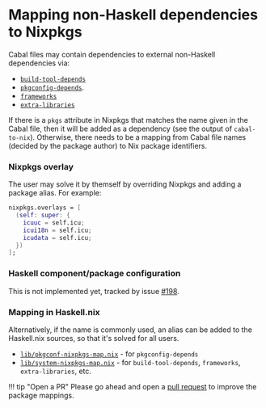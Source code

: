 # Mapping non-Haskell dependencies to Nixpkgs

Cabal files may contain dependencies to external non-Haskell
dependencies via:
* [`build-tool-depends`](https://cabal.readthedocs.io/en/latest/developing-packages.html#pkg-field-build-tool-depends) 
* [`pkgconfig-depends`](https://cabal.readthedocs.io/en/latest/developing-packages.html#pkg-field-pkgconfig-depends).
* [`frameworks`](https://cabal.readthedocs.io/en/latest/developing-packages.html#pkg-field-frameworks)
* [`extra-libraries`](https://cabal.readthedocs.io/en/latest/developing-packages.html#pkg-field-extra-libraries)

If there is a `pkgs` attribute in Nixpkgs that matches the name given
in the Cabal file, then it will be added as a dependency (see the
output of `cabal-to-nix`). Otherwise, there needs to be a mapping from
Cabal file names (decided by the package author) to Nix package
identifiers.

### Nixpkgs overlay

The user may solve it by themself by overriding Nixpkgs and adding a
package alias. For example:

```nix
nixpkgs.overlays = [
  (self: super: {
    icuuc = self.icu;
    icui18n = self.icu;
    icudata = self.icu;
  })
];
```

### Haskell component/package configuration

This is not implemented yet, tracked by issue
[#198](https://github.com/input-output-hk/haskell.nix/issues/198).

### Mapping in Haskell.nix

Alternatively, if the name is commonly used, an alias can be added to
the Haskell.nix sources, so that it's solved for all users.

* [`lib/pkgconf-nixpkgs-map.nix`](https://github.com/input-output-hk/haskell.nix/blob/master/lib/pkgconf-nixpkgs-map.nix) - for `pkgconfig-depends`
* [`lib/system-nixpkgs-map.nix`](https://github.com/input-output-hk/haskell.nix/blob/master/lib/system-nixpkgs-map.nix) - for `build-tool-depends`, `frameworks`, `extra-libraries`, etc.

!!! tip "Open a PR"
    Please go ahead and open a [pull request](https://github.com/input-output-hk/haskell.nix/pulls)
    to improve the package mappings.

